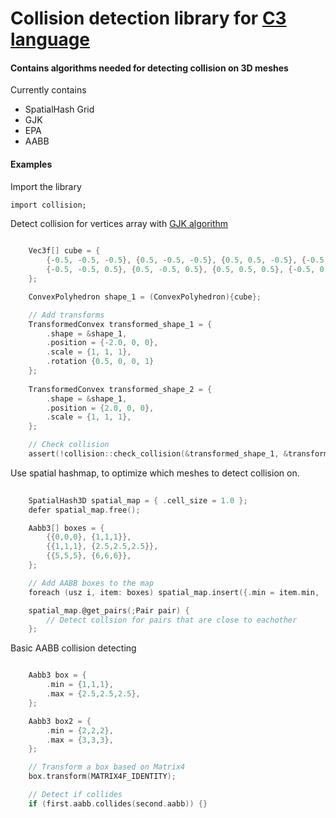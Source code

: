 
# Collision detection library for [C3 language](https://c3-lang.org/)


#### Contains algorithms needed for detecting collision on 3D meshes

Currently contains

* SpatialHash Grid
* GJK
* EPA
* AABB


#### Examples

Import the library 
```
import collision;
```

Detect collision for vertices array with [GJK algorithm](https://en.wikipedia.org/wiki/Gilbert%E2%80%93Johnson%E2%80%93Keerthi_distance_algorithm)

```c
    
    Vec3f[] cube = {
        {-0.5, -0.5, -0.5}, {0.5, -0.5, -0.5}, {0.5, 0.5, -0.5}, {-0.5, 0.5, -0.5},
        {-0.5, -0.5, 0.5}, {0.5, -0.5, 0.5}, {0.5, 0.5, 0.5}, {-0.5, 0.5, 0.5}
    };

    ConvexPolyhedron shape_1 = (ConvexPolyhedron){cube};

    // Add transforms
    TransformedConvex transformed_shape_1 = {
        .shape = &shape_1, 
        .position = {-2.0, 0, 0}, 
        .scale = {1, 1, 1},
        .rotation {0.5, 0, 0, 1}
    };
    
    TransformedConvex transformed_shape_2 = {
        .shape = &shape_1, 
        .position = {2.0, 0, 0}, 
        .scale = {1, 1, 1},
    };

    // Check collision
    assert(!collision::check_collision(&transformed_shape_1, &transformed_shape_2).collided);
```


Use spatial hashmap, to optimize which meshes to detect collision on.

```c
    
    SpatialHash3D spatial_map = { .cell_size = 1.0 };
    defer spatial_map.free();

    Aabb3[] boxes = {
        {{0,0,0}, {1,1,1}},
        {{1,1,1}, {2.5,2.5,2.5}},
        {{5,5,5}, {6,6,6}},
    };

    // Add AABB boxes to the map
    foreach (usz i, item: boxes) spatial_map.insert({.min = item.min, .max = item.max, .id = i })!!;

    spatial_map.@get_pairs(;Pair pair) { 
        // Detect collsion for pairs that are close to eachother    
    };
```


Basic AABB collision detecting


```c

    Aabb3 box = {
        .min = {1,1,1}, 
        .max = {2.5,2.5,2.5},
    };

    Aabb3 box2 = {
        .min = {2,2,2}, 
        .max = {3,3,3},
    };

    // Transform a box based on Matrix4
    box.transform(MATRIX4F_IDENTITY);

    // Detect if collides
    if (first.aabb.collides(second.aabb)) {}

```
